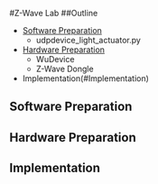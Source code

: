 #Z-Wave Lab
##Outline
* [Software Preparation](#Software)
  * udpdevice_light_actuator.py
* [Hardware Preparation](#Hardware)
  * WuDevice
  * Z-Wave Dongle
* Implementation(#Implementation)

Software Preparation
--------------------

Hardware Preparation
--------------------

Implementation
--------------------
